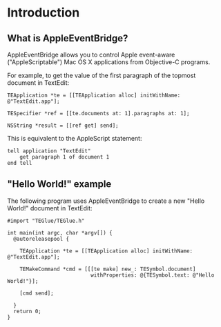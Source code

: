 # Introduction

## What is AppleEventBridge?

AppleEventBridge allows you to control Apple event-aware ("AppleScriptable") Mac OS X applications from Objective-C programs.

For example, to get the value of the first paragraph of the topmost document in TextEdit:

    TEApplication *te = [[TEApplication alloc] initWithName: @"TextEdit.app"];
                            
    TESpecifier *ref = [[te.documents at: 1].paragraphs at: 1];

    NSString *result = [[ref get] send];

This is equivalent to the AppleScript statement:

    tell application "TextEdit"
        get paragraph 1 of document 1
    end tell


## "Hello World!" example

The following program uses AppleEventBridge to create a new "Hello World!" document in TextEdit:

    #import "TEGlue/TEGlue.h"

    int main(int argc, char *argv[]) {
      @autoreleasepool {
        
        TEApplication *te = [[TEApplication alloc] initWithName: @"TextEdit.app"];
    
        TEMakeCommand *cmd = [[[te make] new_: TESymbol.document]
                               withProperties: @{TESymbol.text: @"Hello World!"}];
    
        [cmd send];
  
      }
      return 0;
    }

